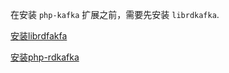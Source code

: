 在安装 `php-kafka` 扩展之前，需要先安装 `librdkafka`.

[安装librdfakfa](https://github.com/edenhill/librdkafka.git)

[安装php-rdkafka](https://github.com/arnaud-lb/php-rdkafka)